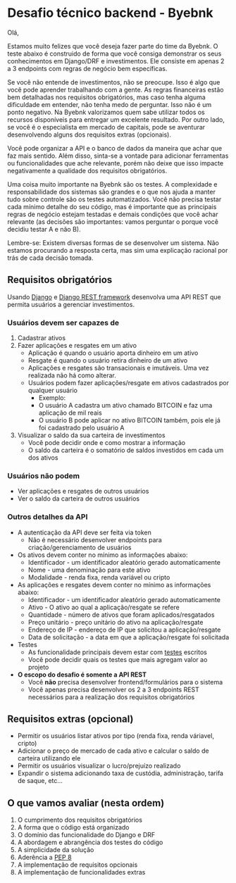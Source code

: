 # Desafio técnico backend - Byebnk

Olá,

Estamos muito felizes que você deseja fazer parte do time da Byebnk. O teste abaixo é construido de
forma que você consiga demonstrar os seus conhecimentos em Django/DRF e investimentos. Ele consiste
em apenas 2 a 3 endpoints com regras de negócio bem específicas.

Se você não entende de investimentos, não se preocupe. Isso é algo que você pode aprender trabalhando
com a gente. As regras financeiras estão bem detalhadas nos requisitos obrigatórios, mas caso tenha
alguma dificuldade em entender, não tenha medo de perguntar. Isso não é um ponto negativo. Na Byebnk
valorizamos quem sabe utilizar todos os recursos disponíveis para entregar um excelente resultado.
Por outro lado, se você é o especialista em mercado de capitais, pode se aventurar desenvolvendo
alguns dos requisitos extras (opcionais).

Você pode organizar a API e o banco de dados da maneira que achar que faz mais sentido. Além disso,
sinta-se a vontade para adicionar ferramentas ou funcionalidades que ache relevante, porém não deixe
que isso impacte negativamente a qualidade dos requisitos obrigatórios.

Uma coisa muito importante na Byebnk são os testes. A complexidade e responsabilidade dos sistemas
são grandes e o que nos ajuda a manter tudo sobre controle são os testes automatizados. Você não
precisa testar cada mínimo detalhe do seu código, mas é importante que as principais regras de
negócio estejam testadas e demais condições que você achar relevante (as decisões são importantes:
vamos perguntar o porque você decidiu testar A e não B).

Lembre-se: Existem diversas formas de se desenvolver um sistema. Não estamos procurando a resposta
certa, mas sim uma explicação racional por trás de cada decisão tomada.

## Requisitos obrigatórios
Usando [Django](https://www.djangoproject.com/) e [Django REST framework](https://www.django-rest-framework.org/)
desenvolva uma API REST que permita usuários a gerenciar investimentos.

### Usuários devem ser capazes de
1. Cadastrar ativos
2. Fazer aplicações e resgates em um ativo
    * Aplicação é quando o usuário aporta dinheiro em um ativo
    * Resgate é quando o usuário retira dinheiro de um ativo
    * Aplicações e resgates são transacionais e imutáveis. Uma vez realizada não há como alterar.
    * Usuários podem fazer aplicações/resgate em ativos cadastrados por qualquer usuário
        * Exemplo:
        * O usuário A cadastra um ativo chamado BITCOIN e faz uma aplicação de mil reais
        * O usuário B pode aplicar no ativo BITCOIN também, pois ele já foi cadastrado pelo usuário A
3. Visualizar o saldo da sua carteira de investimentos
    * Você pode decidir onde e como mostrar a informação
    * O saldo da carteira é o somatório de saldos investidos em cada um dos ativos

### Usuários não podem
* Ver aplicações e resgates de outros usuários
* Ver o saldo da carteira de outros usuários

### Outros detalhes da API
* A autenticação da API deve ser feita via token
    * Não é necessário desenvolver endpoints para criação/gerenciamento de usuários
* Os ativos devem conter no mínimo as informações abaixo:
    * Identificador - um identificador aleatório gerado automaticamente
    * Nome - uma denominação para este ativo
    * Modalidade - renda fixa, renda variável ou cripto
* As aplicações e resgates devem conter no mínimo as informações abaixo:
    * Identificador - um identificador aleatório gerado automaticamente
    * Ativo - O ativo ao qual a aplicação/resgate se refere
    * Quantidade - número de ativos que foram aplicados/resgatados
    * Preço unitário - preço unitário do ativo na aplicação/resgate
    * Endereço de IP - endereço de IP que solicitou a aplicação/resgate
    * Data de solicitação - a data em que a aplicação/resgate foi solicitada
* Testes
    * As funcionalidade principais devem estar com [testes](https://docs.djangoproject.com/en/3.1/topics/testing/) escritos
    * Você pode decidir quais os testes que mais agregam valor ao projeto
* **O escopo do desafio é somente a API REST**
    * Você **não** precisa desenvolver frontend/formulários para o sistema
    * Você apenas precisa desenvolver os 2 a 3 endpoints REST necessários para a realização dos requisitos obrigatórios

## Requisitos extras (opcional)
* Permitir os usuários listar ativos por tipo (renda fixa, renda váriavel, cripto)
* Adicionar o preço de mercado de cada ativo e calcular o saldo de carteira utilizando ele
* Permitir os usuários visualizar o lucro/prejuízo realizado
* Expandir o sistema adicionando taxa de custódia, administração, tarifa de saque, etc...

## O que vamos avaliar (nesta ordem)
1. O cumprimento dos requisitos obrigatórios
2. A forma que o código está organizado
3. O domínio das funcionalidade do Django e DRF
4. A abordagem e abrangência dos testes do código
5. A simplicidade da solução
6. Aderência a [PEP 8](https://duckduckgo.com/?q=pep8)
7. A implementação de requisitos opcionais
8. A implementação de funcionalidades extras
